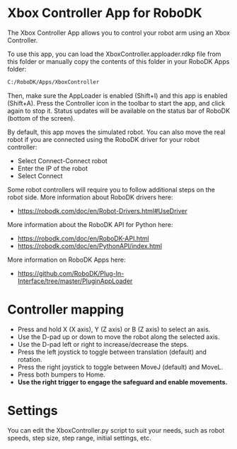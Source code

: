 Xbox Controller App for RoboDK
===========================

The Xbox Controller App allows you to control your robot arm using an Xbox Controller.

To use this app, you can load the XboxController.apploader.rdkp file from this folder or manually copy the contents of this folder in your RoboDK Apps folder:

``` bash
C:/RoboDK/Apps/XboxController
```

Then, make sure the AppLoader is enabled (Shift+I) and this app is enabled (Shift+A).
Press the Controller icon in the toolbar to start the app, and click again to stop it. Status updates will be available on the status bar of RoboDK (bottom of the screen).

By default, this app moves the simulated robot. You can also move the real robot if you are connected using the RoboDK driver for your robot controller:
* Select Connect-Connect robot
* Enter the IP of the robot
* Select Connect

Some robot controllers will require you to follow additional steps on the robot side. More information about RoboDK drivers here:
* https://robodk.com/doc/en/Robot-Drivers.html#UseDriver

More information about the RoboDK API for Python here:
* https://robodk.com/doc/en/RoboDK-API.html
* https://robodk.com/doc/en/PythonAPI/index.html

More information on RoboDK Apps here:
* https://github.com/RoboDK/Plug-In-Interface/tree/master/PluginAppLoader


Controller mapping
==================
* Press and hold X (X axis), Y (Z axis) or B (Z axis) to select an axis.
* Use the D-pad up or down to move the robot along the selected axis.
* Use the D-pad left or right to increase/decrease the steps.
* Press the left joystick to toggle between translation (default) and rotation.
* Press the right joystick to toggle between MoveJ (default) and MoveL.
* Press both bumpers to Home.
* **Use the right trigger to engage the safeguard and enable movements.**

Settings
========
You can edit the XboxController.py script to suit your needs, such as robot speeds, step size, step range, initial settings, etc.
